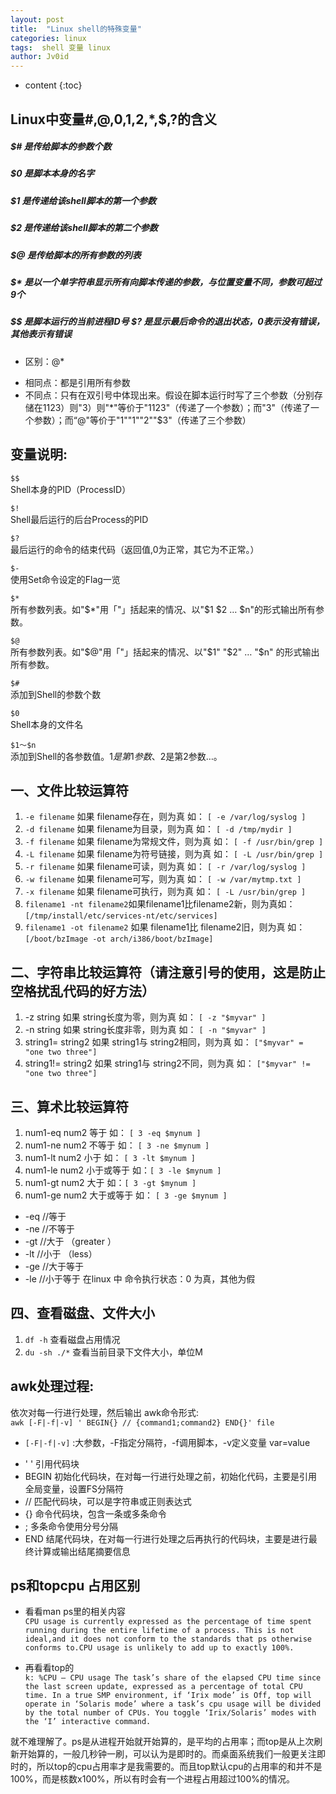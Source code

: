 ```yaml
---
layout: post
title:  "Linux shell的特殊变量"
categories: linux
tags:  shell 变量 linux   
author: Jv0id
---
```

* content
{:toc}


## Linux中变量#,@,0,1,2,*,$$,$?的含义

##### $# 是传给脚本的参数个数
##### $0 是脚本本身的名字
##### $1 是传递给该shell脚本的第一个参数
##### $2 是传递给该shell脚本的第二个参数
##### $@ 是传给脚本的所有参数的列表
##### $* 是以一个单字符串显示所有向脚本传递的参数，与位置变量不同，参数可超过9个 
##### $$ 是脚本运行的当前进程ID号 $? 是显示最后命令的退出状态，0表示没有错误，其他表示有错误

* 区别：@* 
- 相同点：都是引用所有参数
- 不同点：只有在双引号中体现出来。假设在脚本运行时写了三个参数（分别存储在1123）则"3）则"*"等价于"1123"（传递了一个参数）；而"3"（传递了一个参数）；而“@"等价于"1""1""2""$3"（传递了三个参数）

## 变量说明:
`$$`     
Shell本身的PID（ProcessID）
 
`$!`       
Shell最后运行的后台Process的PID 

`$?`           
最后运行的命令的结束代码（返回值,0为正常，其它为不正常。） 

`$-`          
使用Set命令设定的Flag一览 

`$*`        
所有参数列表。如"$*"用「"」括起来的情况、以"$1 $2 … $n"的形式输出所有参数。
 
`$@`          
所有参数列表。如"$@"用「"」括起来的情况、以"$1" "$2" … "$n" 的形式输出所有参数。 

`$#`        
添加到Shell的参数个数 

`$0`           
Shell本身的文件名 

`$1～$n`             
添加到Shell的各参数值。$1是第1参数、$2是第2参数…。


## 一、文件比较运算符
1. `-e filename` 如果 filename存在，则为真 如： `[ -e /var/log/syslog ] `
2. `-d filename` 如果 filename为目录，则为真 如： `[ -d /tmp/mydir ] `
3. `-f filename` 如果 filename为常规文件，则为真 如： `[ -f /usr/bin/grep ] `
4. `-L filename` 如果 filename为符号链接，则为真 如： `[ -L /usr/bin/grep ]`
5. `-r filename` 如果 filename可读，则为真 如： `[ -r /var/log/syslog ] `
6. `-w filename` 如果 filename可写，则为真 如： `[ -w /var/mytmp.txt ]` 
7. `-x filename` 如果 filename可执行，则为真 如： `[ -L /usr/bin/grep ] `
8. `filename1 -nt filename2`如果filename1比filename2新，则为真如：`[/tmp/install/etc/services-nt/etc/services]`
9. `filename1 -ot filename2` 如果 filename1比 filename2旧，则为真 如：`[/boot/bzImage -ot arch/i386/boot/bzImage]`
            
## 二、字符串比较运算符（请注意引号的使用，这是防止空格扰乱代码的好方法）
 1. -z string  如果 string长度为零，则为真 如：  `[ -z "$myvar" ]`
 2. -n string  如果 string长度非零，则为真  如： `[ -n "$myvar" ]`
 3. string1= string2  如果 string1与 string2相同，则为真 如：  `["$myvar" = "one two three"]`
 4. string1!= string2  如果 string1与 string2不同，则为真 如：  `["$myvar" != "one two three"]`
 
## 三、算术比较运算符
 1. num1-eq num2  等于 如： `[ 3 -eq $mynum ]`
 2. num1-ne num2  不等于 如： `[ 3 -ne $mynum ]`
 3. num1-lt num2  小于 如： `[ 3 -lt $mynum ]`
 4. num1-le num2  小于或等于  如：`[ 3 -le $mynum ]`
 5. num1-gt num2  大于  如：`[ 3 -gt $mynum ]`
 6. num1-ge num2  大于或等于 如： `[ 3 -ge $mynum ]`
 
- -eq           //等于            
- -ne           //不等于
- -gt           //大于 （greater ）
- -lt           //小于  （less）
- -ge           //大于等于
- -le           //小于等于
在linux 中 命令执行状态：0 为真，其他为假

## 四、查看磁盘、文件大小 

1. `df -h` 查看磁盘占用情况 
2. `du -sh ./*` 查看当前目录下文件大小，单位M

## awk处理过程: 
依次对每一行进行处理，然后输出 awk命令形式:          
`awk [-F|-f|-v] ' BEGIN{} // {command1;command2} END{}' file ` 

- `[-F|-f|-v]` :大参数，-F指定分隔符，-f调用脚本，-v定义变量 var=value 
* ' ' 引用代码块 
* BEGIN 初始化代码块，在对每一行进行处理之前，初始化代码，主要是引用全局变量，设置FS分隔符 
* // 匹配代码块，可以是字符串或正则表达式 
* {} 命令代码块，包含一条或多条命令 
* ; 多条命令使用分号分隔 
* END 结尾代码块，在对每一行进行处理之后再执行的代码块，主要是进行最终计算或输出结尾摘要信息

## ps和topcpu 占用区别

* 看看man ps里的相关内容           
`CPU usage is currently expressed as the percentage of time spent running during the entire lifetime of a process. This is not ideal,and it does not conform to the standards that ps otherwise conforms to.CPU usage is unlikely to add up to exactly 100%.`

* 再看看top的           
`k: %CPU – CPU usage The task’s share of the elapsed CPU time since the last screen update, expressed as a percentage of total CPU time. In a true SMP environment, if ‘Irix mode’ is Off, top will operate in ‘Solaris mode’ where a task’s cpu usage will be divided by the total number of CPUs. You toggle ‘Irix/Solaris’ modes with the ‘I’ interactive command.`

就不难理解了。ps是从进程开始就开始算的，是平均的占用率；而top是从上次刷新开始算的，一般几秒钟一刷，可以认为是即时的。而桌面系统我们一般更关注即时的，所以top的cpu占用率才是我需要的。而且top默认cpu的占用率的和并不是100%，而是核数x100%，所以有时会有一个进程占用超过100%的情况。


